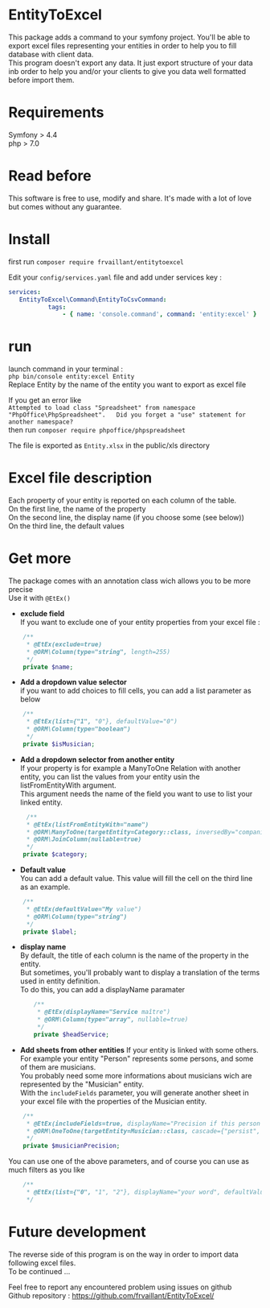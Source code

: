 # EntityToExcel
This package adds a command to your symfony project. You'll be able to export excel files representing your entities in order to help you to fill database with client data.  
This program doesn't export any data. It just export structure of your data inb order to help you and/or your clients to give you data well formatted before import them.

# Requirements
Symfony > 4.4  
php > 7.0 

# Read before
This software is free to use, modify and share. It's made with a lot of love but comes without any guarantee.

# Install
 first run
 `composer require frvaillant/entitytoexcel`  
 
 Edit your `config/services.yaml` file and add under services key :
 ```yaml
services:
    EntityToExcel\Command\EntityToCsvCommand:
            tags:
                - { name: 'console.command', command: 'entity:excel' }
```

# run
launch command in your terminal :  
`php bin/console entity:excel Entity`  
Replace Entity by the name of the entity you want to export as excel file

If you get an error like  
 `Attempted to load class "Spreadsheet" from namespace "PhpOffice\PhpSpreadsheet".  
    Did you forget a "use" statement for another namespace? `  
then run `composer require phpoffice/phpspreadsheet`  
 
The file is exported as `Entity.xlsx` in the public/xls directory

# Excel file description
Each property of your entity is reported on each column of the table.  
On the first line, the name of the property  
On the second line, the display name (if you choose some (see below))  
On the third line, the default values

# Get more
The package comes with an annotation class wich allows you to be more precise  
Use it with `@EtEx()`  

- **exclude field**  
If you want to exclude one of your entity properties from your excel file :  
```php
    /**
     * @EtEx(exclude=true)
     * @ORM\Column(type="string", length=255)
     */
    private $name;
```

- **Add a dropdown value selector**  
if you want to add choices to fill cells, you can add a list parameter as below  
```php
    /**
     * @EtEx(list={"1", "0"}, defaultValue="0")
     * @ORM\Column(type="boolean")
     */
    private $isMusician;
```

- **Add a dropdown selector from another entity**  
If your property is for example a ManyToOne Relation with another entity, you can list the values from your entity usin the listFromEntityWith argument.  
This argument needs the name of the field you want to use to list your linked entity.  
```php
     /**
     * @EtEx(listFromEntityWith="name")
     * @ORM\ManyToOne(targetEntity=Category::class, inversedBy="companies")
     * @ORM\JoinColumn(nullable=true)
     */
    private $category;
```

- **Default value**  
You can add a default value. This value will fill the cell on the third line as an example.  
```php
    /**
     * @EtEx(defaultValue="My value")
     * @ORM\Column(type="string")
     */
    private $label;
```

- **display name**  
By default, the title of each column is the name of the property in the entity.  
But sometimes, you'll probably want to display a translation of the terms used in entity definition.  
To do this, you can add a displayName paramater
```php
       /**
        * @EtEx(displayName="Service maître")
        * @ORM\Column(type="array", nullable=true)
        */
       private $headService;
```

- **Add sheets from other entities**
If your entity is linked with some others. For example your entity "Person" represents some persons, and some of them are musicians.  
You probably need some more informations about musicians wich are represented by the "Musician" entity.  
With the `includeFields` parameter, you will generate another sheet in your excel file with the properties of the Musician entity.  
```php
    /**
     * @EtEx(includeFields=true, displayName="Precision if this person is musician")
     * @ORM\OneToOne(targetEntity=Musician::class, cascade={"persist", "remove"})
     */
    private $musicianPrecision;
```  

You can use one of the above parameters, and of course you can use as much filters as you like
```php
    /**
     * @EtEx(list={"0", "1", "2"}, displayName="your word", defaultValue="1")
     */
```  

# Future development
The reverse side of this program is on the way in order to import data following excel files.  
To be continued ...  
  
  Feel free to report any encountered problem using issues on github  
  Github repository : https://github.com/frvaillant/EntityToExcel/

